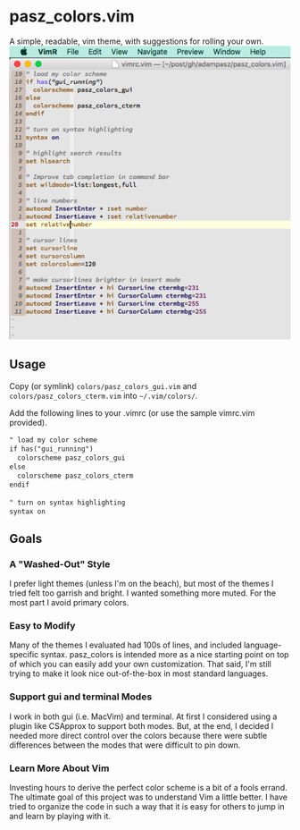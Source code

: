# pasz_colors.vim
A simple, readable, vim theme, with suggestions for rolling your own.
![vimrc.vim](gallery/vimrc-gui.png?raw=true "vimrc.vim")


## Usage
Copy (or symlink) `colors/pasz_colors_gui.vim` and `colors/pasz_colors_cterm.vim` into `~/.vim/colors/`.


Add the following lines to your .vimrc (or use the sample vimrc.vim provided).

```
" load my color scheme
if has("gui_running")
  colorscheme pasz_colors_gui
else
  colorscheme pasz_colors_cterm
endif

" turn on syntax highlighting
syntax on
```

## Goals

### A "Washed-Out" Style
I prefer light themes (unless I'm on the beach), but most of the themes I tried felt too garrish and bright.  I wanted something more muted. For the most part I avoid primary colors.

### Easy to Modify
Many of the themes I evaluated had 100s of lines, and included language-specific syntax. pasz_colors is intended more as a nice starting point on top of which you can easily add your own customization. That said, I'm still trying to make it look nice out-of-the-box in most standard languages. 

### Support gui and terminal Modes
I work in both gui (i.e. MacVim) and terminal. At first I considered using a plugin like CSApprox to support both modes.  But, at the end, I decided I needed more direct control over the colors because there were subtle differences between the modes that were difficult to pin down.

### Learn More About Vim
Investing hours to derive the perfect color scheme is a bit of a fools errand.  The ultimate goal of this project was to understand Vim a little better. I have tried to organize the code in such a way that it is easy for others to jump in and learn by playing with it.



